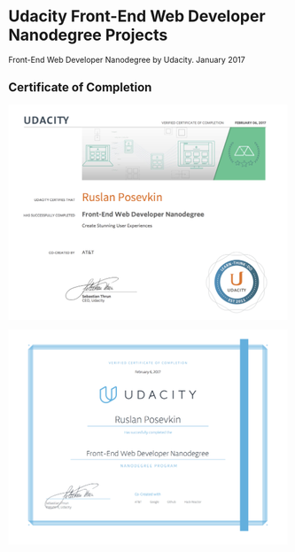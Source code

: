 # Udacity Front-End Web Developer Nanodegree Projects
Front-End Web Developer Nanodegree by Udacity. January 2017

## Certificate of Completion
![Certificate of Completion](https://github.com/rusposevkin/udacity-frontend/raw/master/img/certificate-1.png "Certificate of Completion")

![Certificate of Completion](https://github.com/rusposevkin/udacity-frontend/raw/master/img/certificate-2.png "Certificate of Completion")
